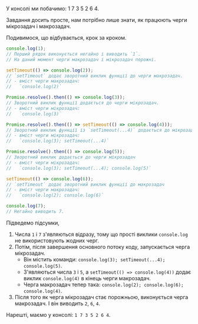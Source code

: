 У консолі ми побачимо: 1 7 3 5 2 6 4.

Завдання досить просте, нам потрібно лише знати, як працюють черги мікрозадач і макрозадач.

Подивимося, що відбувається, крок за кроком.

```js
console.log(1);
// Перший рядок виконується негайно і виводить `1`.
// На даний момент черги макрозадач і мікрозадач порожні.

setTimeout(() => console.log(2));
// `setTimeout` додає зворотний виклик функції до черги макрозадач. 
// - вміст черги макрозадач:
//   `console.log(2)`

Promise.resolve().then(() => console.log(3));
// Зворотний виклик функції додається до черги мікрозадач.
// - вміст черги мікрозадач:
//   `console.log(3)`

Promise.resolve().then(() => setTimeout(() => console.log(4)));
// Зворотний виклик функції із `setTimeout(...4)` додається до мікрозадач
// - вміст черги мікрозадач:
//   `console.log(3); setTimeout(...4)`

Promise.resolve().then(() => console.log(5));
// Зворотний виклик додається до черги мікрозадач
// - вміст черги мікрозадач:
//   `console.log(3); setTimeout(...4); console.log(5)`

setTimeout(() => console.log(6));
// `setTimeout` додає зворотний виклик функції до макрозадач
// - вміст черги макрозадач:
//   `console.log(2); console.log(6)`

console.log(7);
// Негайно виводить 7.
```

Підведемо підсумки,

1. Числа `1` і `7` з'являються відразу, тому що прості виклики `console.log` не використовують жодних черг.
2. Потім, після завершення основного потоку коду, запускається черга мікрозадач.
    - Він містить команди: `console.log(3); setTimeout(...4); console.log(5)`.
    - З'являються числа `3` і `5`, а `setTimeout(() => console.log(4))` додає виклик `console.log(4)` в кінець черги макрозадач.
    - Черга макрозадач тепер така: `console.log(2); console.log(6); console.log(4)`.
3. Після того як черга мікрозадач стає порожньою, виконується черга макрозадач. І він виводить `2`, `6`, `4`.

Нарешті, маємо у консолі: `1 7 3 5 2 6 4`.